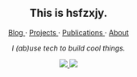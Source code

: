 ### 

<!--
**hsfzxjy/hsfzxjy** is a ✨ _special_ ✨ repository because its `README.md` (this file) appears on your GitHub profile.

Here are some ideas to get you started:

- 🔭 I’m currently working on ...
- 🌱 I’m currently learning ...
- 👯 I’m looking to collaborate on ...
- 🤔 I’m looking for help with ...
- 💬 Ask me about ...
- 📫 How to reach me: ...
- 😄 Pronouns: ...
- ⚡ Fun fact: ...
-->

<h2 align="center">This is hsfzxjy.</h2>
<p align="center">
  <a href="http://i.hsfzxjy.site/categories/Tech/">
  Blog
  </a><span> · </span>
  <a href="https://i.hsfzxjy.site/works/">
  Projects
  </a><span> · </span>
  <a href="https://i.hsfzxjy.site/works/#Publications">
  Publications
  </a><span> · </span>
  <a href="https://i.hsfzxjy.site/about/">
  About
  </a>
</p>
<p align="center"><em>I (ab)use tech to build cool things.</em></p>
<p align="center">
  <a href="https://github.com/hsfzxjy">
    <img src="https://github-readme-stats-hsfzxjy.vercel.app/api?username=hsfzxjy&show_icons=true&hide_border=true&count_private=true&hide_rank=true&include_all_commits=true"/>
  </a>
  <a href="https://github.com/hsfzxjy">
    <img src="https://github-readme-stats-hsfzxjy.vercel.app/api/top-langs/?username=hsfzxjy&layout=compact&hide_border=true&bg_color=ffffff&langs_count=10&hide=Component+Pascal,Pascal,makefile,css,html,applescript,powershell" />
  </a>
 </p>
